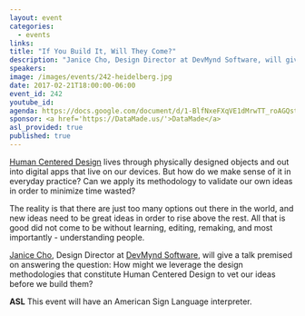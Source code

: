 ```yaml
---
layout: event
categories: 
  - events
links:
title: "If You Build It, Will They Come?"
description: "Janice Cho, Design Director at DevMynd Software, will give a talk premised on answering the question: How might we leverage the design methodologies that constitute Human Centered Design to vet our ideas before we build them?"
speakers:
image: /images/events/242-heidelberg.jpg
date: 2017-02-21T18:00:00-06:00
event_id: 242
youtube_id: 
agenda: https://docs.google.com/document/d/1-BlfNxeFXqVE1dMrwTT_roAGQstWkcnxfHlsGDy-VSw/edit
sponsor: <a href='https://DataMade.us/'>DataMade</a>
asl_provided: true
published: true
---
```


[Human Centered Design](https://en.wikipedia.org/wiki/Human-centered_design) lives through physically designed objects and out into digital apps that live on our devices. But how do we make sense of it in everyday practice? Can we apply its methodology to validate our own ideas in order to minimize time wasted?

The reality is that there are just too many options out there in the world, and new ideas need to be great ideas in order to rise above the rest. All that is good did not come to be without learning, editing, remaking, and most importantly - understanding people. 

[Janice Cho](https://www.linkedin.com/in/janice-m-cho-0572b719/), Design Director at [DevMynd Software](https://www.devmynd.com/), will give a talk premised on answering the question: How might we leverage the design methodologies that constitute Human Centered Design to vet our ideas before we build them?

**ASL** This event will have an American Sign Language interpreter.